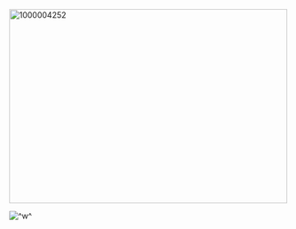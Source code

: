 <img width="500" height="350" alt="1000004252" src="https://github.com/user-attachments/assets/4bf8bc4e-03f3-41e5-b999-20bd9228f71b" />


![^w^](https://komarev.com/ghpvc/?username=GAMBLEGHOST&color=ffb6d9&style=flat)
